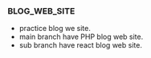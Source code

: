 ### BLOG_WEB_SITE
- practice blog we site.
- main branch have PHP blog web site.
- sub branch have react blog web site.
